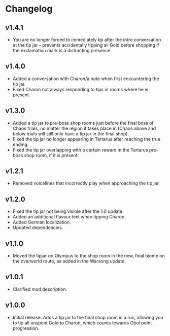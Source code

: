 # Changelog

## v1.4.1

<!--Releasenotes start-->
- You are no longer forced to immediately tip after the intro conversation at the tip jar - prevents accidentally tipping all Gold before shopping if the exclamation mark is a distracting presence.
<!--Releasenotes end-->

## v1.4.0

- Added a conversation with Charon/a note when first encountering the tip jar.
- Fixed Charon not always responding to tips in rooms where he is present.

## v1.3.0

- Added a tip jar to pre-boss shop rooms just before the final boss of Chaos trials, no matter the region it takes place in (Chaos above and below trials will still only have a tip jar in the final shop).
- Fixed the tip jar no longer appearing in Tartarus after reaching the true ending.
- Fixed the tip jar overlapping with a certain reward in the Tartarus pre-boss shop room, if it is present.

## v1.2.1

- Removed voicelines that incorrectly play when approaching the tip jar.

## v1.2.0

- Fixed the tip jar not being visible after the 1.0 update.
- Added an additional flavour text when tipping Charon.
- Added German localization.
- Updated dependencies.

## v1.1.0

- Moved the tipjar on Olympus to the shop room in the new, final biome on the overworld route, as added in the Warsong update.

## v1.0.1

- Clarified mod description.

## v1.0.0

- Initial release. Adds a tip jar to the final shop room in a run, allowing you to tip all unspent Gold to Charon, which counts towards Obol point progression.
